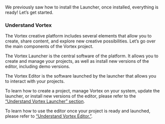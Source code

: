 We previously saw how to install the Launcher, once installed, everything is ready! Let’s get started.

### Understand Vortex

The Vortex creative platform includes several elements that allow you to create, share content, and explore new creative possibilities. Let’s go over the main components of the Vortex project.

The Vortex Launcher is the central software of the platform. It allows you to create and manage your projects, as well as install new versions of the editor, including demo versions.

The Vortex Editor is the software launched by the launcher that allows you to interact with your projects.

To learn how to create a project, manage Vortex on your system, update the launcher, or install new versions of the editor, please refer to the [“Understand Vortex Launcher” section](https://i.n:content_name=take_vortex_launcher&section=get_started&page_name=understand_vortexlauncher).

To learn how to use the editor once your project is ready and launched, please refer to [“Understand Vortex Editor.”](https://i.n:content_name=take_vortex_editor&section=get_started&page_name=understand_vortexeditor).